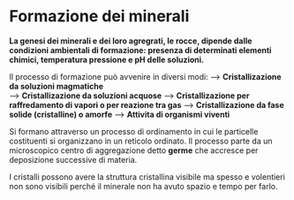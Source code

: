# Formazione dei minerali
<b>La genesi dei minerali e dei loro agregrati, le rocce, dipende dalle condizioni ambientali di formazione: presenza di determinati elementi chimici, temperatura pressione e pH delle soluzioni.</b>

Il processo di formazione può avvenire in diversi modi:
--> <b>Cristallizazione da soluzioni magmatiche</b>			
--> <b>Cristallizazione da soluzioni acquose</b>
--> <b>Cristallizazione per raffredamento di vapori o per reazione tra gas</b>
--> <b>Cristallizazione da fase solide (cristalline) o amorfe</b>
--> <b>Attivita di organismi viventi</b>

Si formano attraverso un processo di ordinamento in cui le particelle costituenti si organizzano in un reticolo ordinato.
Il processo parte da un microscopico centro di aggregazione detto <b>germe</b> che accresce per deposizione successive di materia.

I cristalli possono avere la struttura cristallina visibile ma spesso e volentieri non sono visibili perché il minerale non ha avuto spazio e tempo per farlo. 